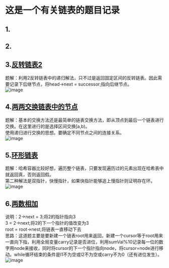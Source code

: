 # 这是一个有关链表的题目记录  
## 1.  

## 2.  

## 3.[反转链表2]()  
题解：利用2反转链表中的递归解法，只不过是返回固定区间的反转链表。因此需要记录下后继节点，将head->next = successor;指向后继节点。  
![image](https://user-images.githubusercontent.com/39455551/168942041-ecdaceda-9fce-4fa7-abce-5a0597ec6f67.png)

## 4.[两两交换链表中的节点](https://leetcode.cn/problems/swap-nodes-in-pairs/)  
题解：基本的交换方法还是最简单的链表交换方法，即从顶点到最后一个链表进行交换。在这里进行的是选择区间交换[a,b)。  
使用递归进行交换的思想。要确定不同节点之间的连接关系。  
![image](https://user-images.githubusercontent.com/39455551/168194024-914ee551-5a4c-4238-adc8-12526d5e2d29.png)
## 5.[环形链表](https://leetcode.cn/problems/linked-list-cycle/)  
题解：哈希容器比较好想，遍历整个链表，只要发现遍历过的元素出现在哈希表中就返回真，否则返回假。  
第二种解法是双指针，快慢指针，如果快指针能够追上慢指针则证明存在环。  
![image](https://user-images.githubusercontent.com/39455551/168416432-814b9faf-37a8-4874-a186-e42a226b3c2e.png)
## 6.[两数相加](https://leetcode.cn/problems/add-two-numbers/)   
说明：2->next = 3;将2的指针指向3  
3 = 2->next;将2的下一个指针的值改变为3  
root = root->nest;将链表一直移动下去  
思路：这道题主要是要新建一个链表root用来返回，新建一个cursor等于root用来一直向下指，利用全局变量carry记录是否进位，利用sumVal%10记录每一位的数字用node来接收，同时将cursor的下一个指针指向node，将cursor=node进行移动。while循环结束的条件是l1不为空或l2不为空或carry不为0（还有进位发生）。  
![image](https://user-images.githubusercontent.com/39455551/168940165-0a5f8418-2770-490d-a3fc-f2db2a64fa33.png)


